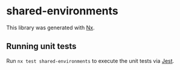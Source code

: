 # shared-environments

This library was generated with [Nx](https://nx.dev).

## Running unit tests

Run `nx test shared-environments` to execute the unit tests via [Jest](https://jestjs.io).
